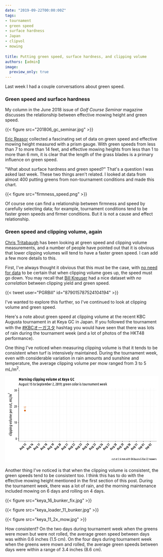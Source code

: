 ```yaml
---
date: "2019-09-22T00:00:00Z"
tags:
- tournament
- green speed
- surface hardness
- Japan
- clipvol
- mowing

title: Putting green speed, surface hardness, and clipping volume
authors: [admin]
image:
  preview_only: true
---
```


Last week I had a couple conversations about green speed. 

### Green speed and surface hardness

My column in the June 2018 issue of *Golf Course Seminar* magazine discusses the relationship between effective mowing height and green speed.

{{< figure src="201806_gc_seminar.jpg" >}}

[Eric Reasor](https://twitter.com/TurfBlade) collected a fascinating set of data on green speed and effective mowing height measured with a prism gauge. With green speeds from less than 7 to more than 14 feet, and effective mowing heights from less than 1 to more than 6 mm, it is clear that the length of the grass blades is a primary influence on green speed.

"What about surface hardness and green speed?" That's a question I was asked last week. These two things aren't related. I looked at data from almost 400 putting greens from non-tournament conditions and made this chart.

{{< figure src="firmness_speed.png" >}}

Of course one can find a relationship between firmness and speed by carefully selecting data; for example, tournament conditions tend to be faster green speeds and firmer conditions. But it is not a cause and effect relationship.

### Green speed and clipping volume, again

[Chris Tritabaugh](https://twitter.com/ct_turf/status/1174283524695830529?s=20) has been looking at green speed and clipping volume measurements, and a number of people have pointed out that it is obvious that lower clipping volumes will tend to have a faster green speed. I can add a few more details to this.

First, I've always thought it obvious that this must be the case, with [no need for data](https://www.blog.asianturfgrass.com/2017/06/i-dont-really-need-to-show-any-data-for-this-to-be-certain.html) to be certain that when clipping volume goes up, the speed must go down. You may recall that [Bill Kreuser](https://twitter.com/UNLturf/status/879015787524104194?s=20) had a nice dataset with *no correlation* between clipping yield and green speed.

{{< tweet user="PGRBill" id="879015787524104194" >}}

I've wanted to explore this further, so I've continued to look at clipping volume and green speed. 

Here's a note about green speed at clipping volume at the recent KBC Augusta tournament in at Keya GC in Japan. If you followed the tournament with the [#KBCオーガスタ](https://twitter.com/hashtag/KBC%E3%82%AA%E3%83%BC%E3%82%AC%E3%82%B9%E3%82%BF?src=hashtag_click) hashtag you would have seen that there was lots of rain during the tournament week (and a lot of photos of the HKT48 performance).

One thing I've noticed when measuring clipping volume is that it tends to be consistent when turf is intensively maintained. During the tournament week, even with considerable variation in rain amounts and sunshine and temperature, the average clipping volume per mow ranged from 3 to 5 mL/m<sup>2</sup>.

![gif of clip vol late aug](clipvol_perMow_animate.gif)

Another thing I've noticed is that when the clipping volume is consistent, the green speeds tend to be consistent too. I think this has to do with the effective mowing height mentioned in the first section of this post. During the tournament week, there was a lot of rain, and the morning maintenance included mowing on 6 days and rolling on 4 days. 

{{< figure src="keya_16_bunker_fix.jpg" >}}

{{< figure src="keya_loader_11_bunker.jpg" >}}

{{< figure src="keya_11_2x_mow.jpg" >}}

How consistent? On the two days during tournament week when the greens were mown but were not rolled, the average green speed between days was within 0.6 inches (1.5 cm). On the four days during tournament week when the greens were mown and rolled, the average green speeds between days were within a range of 3.4 inches (8.6 cm).




